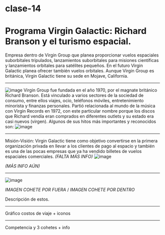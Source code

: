 # clase-14
# Programa Virgin Galactic: Richard Branson y el turismo espacial.
Empresa dentro de Virgin Group que planea proporcionar vuelos espaciales suborbitales tripulados, lanzamientos suborbitales para misiones científicas y lanzamientos orbitales para satélites pequeños. En el futuro Virgin Galactic planea ofrecer también vuelos orbitales.
Aunque Virgin Group es británica, Virgin Galactic tiene su sede en Mojave, California.
___
![image](https://user-images.githubusercontent.com/110835294/201537023-fb4e3e02-e544-418b-9256-3c7a4d339a27.png)
Virgin Group fue fundada en el año 1970, por el magnate británico Richard Branson. Está vinculado a varios sectores de la sociedad de consumo, entre ellos viajes, ocio, teléfonos móviles, entretenimiento minorista y finanzas personales. Partió relacionada al mundo de la música con Virgin Records en 1972, con este particular nombre porque los discos que Richard vendía eran comprados en diferentes outlets y su estado era casi nuevos (virgen). Algunos de sus hitos más importantes y reconocidos son: 
![image](https://user-images.githubusercontent.com/110835294/201537993-7ced43a1-3f58-4b13-b0d1-af13f6c65f82.png)
___
Misión-Visión: Virgin Galactic tiene como objetivo convertirse en la primera organización privada en llevar a los clientes de pago al espacio y también es una de las pocas empresas que ya ha vendido billetes de vuelos espaciales comerciales. *(FALTA MÁS INFO)*
![image](https://user-images.githubusercontent.com/110835294/201538488-e02ece4a-844a-49a9-98d6-8e9482d32b49.png)

*(MÁS INFO AÚN)*
___
![image](https://user-images.githubusercontent.com/110835294/201538553-a4e5443c-0142-4129-9685-4439196b5611.png)

*IMAGEN COHETE POR FUERA* / *IMAGEN COHETE POR DENTRO*

Descripción de estos.
___
Gráfico costos de viaje + iconos
___
Competencia y 3 cohetes + info
